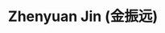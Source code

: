 ---
layout: profile
title: Zhenyuan Jin (金振远)
description: Undergraduate student in Math. Department
img: assets/img/zhenyuan_jin.jpg
url:
year: 2022
category: Undergraduates
email: jzy1393096569@sjtu.edu.cn
---